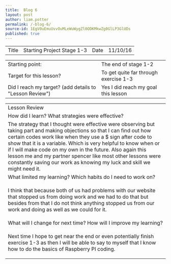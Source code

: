 ```yaml
---
title:  Blog 6
layout: post
author: liam.potter
permalink: /-blog-6/
source-id: 1EgV0uEmuUvvOuMLeWuWygZl0ODKMkwZg0GlLP3GlUDs
published: true
---
```

<table>
  <tr>
    <td>Title</td>
    <td>Starting Project Stage 1-3</td>
    <td>Date</td>
    <td>11/10/16</td>
  </tr>
</table>


<table>
  <tr>
    <td>Starting point:</td>
    <td>The end of stage 1-2 </td>
  </tr>
  <tr>
    <td>Target for this lesson?</td>
    <td>To get quite far through exercise 1-3</td>
  </tr>
  <tr>
    <td>Did I reach my target? 
(add details to "Lesson Review")</td>
    <td>Yes I did reach my goal this lesson </td>
  </tr>
</table>


<table>
  <tr>
    <td>Lesson Review</td>
  </tr>
  <tr>
    <td>How did I learn? What strategies were effective? </td>
  </tr>
  <tr>
    <td>The strategy that I thought were effective were observing but taking part and making objections so that I can find out how certain codes work like when they use a $ sign after code to show that it is a variable. Which is very helpful to know when or if I will make code on my own in the future. Also again this lesson me and my partner spencer like most other lessons were constantly saving our work as knowing my luck and skill we might need it.</td>
  </tr>
  <tr>
    <td>What limited my learning? Which habits do I need to work on? </td>
  </tr>
  <tr>
    <td>

I think that because both of us had problems with our website that stopped us from doing work and we had to do that but besides from that I do not think anything stopped us from our work and doing as well as we could for it.
</td>
  </tr>
  <tr>
    <td>What will I change for next time? How will I improve my learning?</td>
  </tr>
  <tr>
    <td>

Next time I hope to get near the end or even potentially finish exercise 1-3 as then I will be able to say to myself that I know how to do the basics of Raspberry PI coding.</td>
  </tr>
</table>




